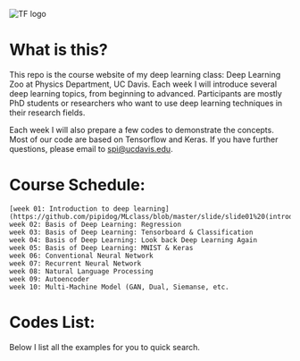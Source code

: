 ![TF logo](https://github.com/pipidog/MLclass/raw/master/notes/TF_logo_no_shadow_1.png)
# What is this?
This repo is the course website of my deep learning class: Deep Learning Zoo
at Physics Department, UC Davis. Each week I will introduce several deep learning
topics, from beginning to advanced. Participants are mostly PhD students or 
researchers who want to use deep learning techniques in their research fields.

Each week I will also prepare a few codes to demonstrate the concepts. Most of
our code are based on Tensorflow and Keras. If you have further questions, please 
email to spi@ucdavis.edu.

# Course Schedule:          
    [week 01: Introduction to deep learning](https://github.com/pipidog/MLclass/blob/master/slide/slide01%20(introduction%20to%20ML).pdf)             
    week 02: Basis of Deep Learning: Regression            
    week 03: Basis of Deep Learning: Tensorboard & Classification    
    week 04: Basis of Deep Learning: Look back Deep Learning Again            
    week 05: Basis of Deep Learning: MNIST & Keras       
    week 06: Conventional Neural Network       
    week 07: Recurrent Neural Network
    week 08: Natural Language Processing
    week 09: Autoencoder
    week 10: Multi-Machine Model (GAN, Dual, Siemanse, etc.
    
# Codes List:
Below I list all the examples for you to quick search. 


    
